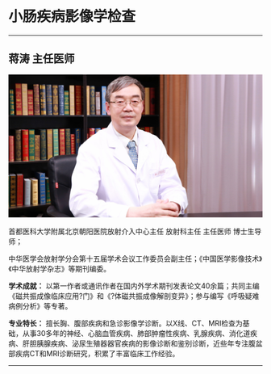 # 小肠疾病影像学检查

---

## 蒋涛 主任医师

![1679233200962](image/c05_075/1679233200962.png)

首都医科大学附属北京朝阳医院放射介入中心主任 放射科主任 主任医师 博士生导师；

中华医学会放射学分会第十五届学术会议工作委员会副主任；《中国医学影像技术》《中华放射学杂志》等期刊编委。


**学术成就：** 以第一作者或通讯作者在国内外学术期刊发表论文40余篇；共同主编《磁共振成像临床应用?门》和《?体磁共振成像解剖变异》；参与编写《呼吸疑难病例分析》等专著。


**专业特长：** 擅长胸、腹部疾病和急诊影像学诊断。以X线、CT、MRI检查为基础，从事30多年的神经、心脑血管疾病、肺部肿瘤性疾病、乳腺疾病、消化道疾病、肝胆胰腺疾病、泌尿生殖器器官疾病的影像诊断和鉴别诊断，近些年专注腹盆部疾病CT和MRI诊断研究，积累了丰富临床工作经验。

---
